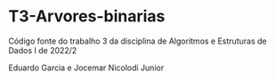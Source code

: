 # T3-Arvores-binarias
Código fonte do trabalho 3 da disciplina de Algoritmos e Estruturas de Dados I de 2022/2

Eduardo Garcia e Jocemar Nicolodi Junior
